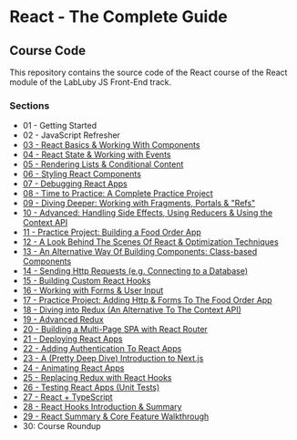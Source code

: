 # React - The Complete Guide

## Course Code

This repository contains the source code of the React course of the React module of the LabLuby JS Front-End track.

### Sections

- 01 - Getting Started
- 02 - JavaScript Refresher
- [03 - React Basics & Working With Components](https://github.com/crislainesc/react-course/tree/03-react-basics-working-with-components)
- [04 - React State & Working with Events](https://github.com/crislainesc/react-course/tree/04-react-state-events)
- [05 - Rendering Lists & Conditional Content](https://github.com/crislainesc/react-course/tree/05-rendering-lists-conditional-content)
- [06 - Styling React Components](https://github.com/crislainesc/react-course/tree/06-styling-react-components)
- [07 - Debugging React Apps](https://github.com/crislainesc/react-course/tree/07-debugging-react-apps)
- [08 - Time to Practice: A Complete Practice Project](https://github.com/crislainesc/react-course/tree/08-practice-project)
- [09 - Diving Deeper: Working with Fragments, Portals & "Refs"](https://github.com/crislainesc/react-course/tree/09-fragments-portals-refs)
- [10 - Advanced: Handling Side Effects, Using Reducers & Using the Context API](https://github.com/crislainesc/react-course/tree/10-side-effects-reducers-context-api)
- [11 - Practice Project: Building a Food Order App](https://github.com/crislainesc/react-course/tree/11-practice-food-order-app)
- [12 - A Look Behind The Scenes Of React & Optimization Techniques](https://github.com/crislainesc/react-course/tree/12-a-look-behind-the-scenes)
- [13 - An Alternative Way Of Building Components: Class-based Components](https://github.com/crislainesc/react-course/tree/13-class-based-cmp)
- [14 - Sending Http Requests (e.g. Connecting to a Database)](https://github.com/crislainesc/react-course/tree/14-sending-http-requests)
- [15 - Building Custom React Hooks](https://github.com/crislainesc/react-course/tree/15-building-custom-react-hooks)
- [16 - Working with Forms & User Input](https://github.com/crislainesc/react-course/tree/16-working-with-forms)
- [17 - Practice Project: Adding Http & Forms To The Food Order App](https://github.com/crislainesc/react-course/tree/17-practice-food-order-http-forms)
- [18 - Diving into Redux (An Alternative To The Context API)](https://github.com/crislainesc/react-course/tree/18-diving-into-redux)
- [19 - Advanced Redux](https://github.com/crislainesc/react-course/tree/19-advanced-redux)
- [20 - Building a Multi-Page SPA with React Router](https://github.com/crislainesc/react-course/tree/20-building-mpas-with-react-router)
- [21 - Deploying React Apps](https://github.com/crislainesc/react-course/tree/21-deploying-react-apps)
- [22 - Adding Authentication To React Apps](https://github.com/crislainesc/react-course/tree/22-authentication)
- [23 - A (Pretty Deep Dive) Introduction to Next.js](https://github.com/crislainesc/react-course/tree/23-nextjs-introduction)
- [24 - Animating React Apps](https://github.com/crislainesc/react-course/tree/24-animations)
- [25 - Replacing Redux with React Hooks](https://github.com/crislainesc/react-course/tree/25-replacing-redux)
- [26 - Testing React Apps (Unit Tests)](https://github.com/crislainesc/react-course/tree/26-testing)
- [27 - React + TypeScript](https://github.com/crislainesc/react-course/tree/27-react-typescript)
- [28 - React Hooks Introduction & Summary](https://github.com/crislainesc/react-course/tree/28-react-hooks-intro-and-summary)
- [29 - React Summary & Core Feature Walkthrough](https://github.com/crislainesc/react-course/tree/29-reactjs-summary)
- 30: Course Roundup
